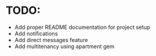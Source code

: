 # TODO:

* Add proper README documentation for project setup
* Add notifications
* Add direct messages feature
* Add multitenancy using apartment gem
